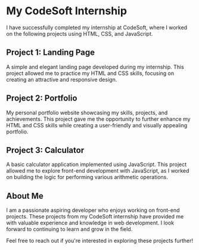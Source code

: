 # My CodeSoft Internship 

I have successfully completed my internship at CodeSoft, where I worked on the following projects using HTML, CSS, and JavaScript.

## Project 1: Landing Page

A simple and elegant landing page developed during my internship. This project allowed me to practice my HTML and CSS skills, focusing on creating an attractive and responsive design.

## Project 2: Portfolio

My personal portfolio website showcasing my skills, projects, and achievements. This project gave me the opportunity to further enhance my HTML and CSS skills while creating a user-friendly and visually appealing portfolio.

## Project 3: Calculator

A basic calculator application implemented using JavaScript. This project allowed me to explore front-end development with JavaScript, as I worked on building the logic for performing various arithmetic operations.

## About Me

I am a passionate aspiring developer who enjoys working on front-end projects. These projects from my CodeSoft internship have provided me with valuable experience and knowledge in web development. I look forward to continuing to learn and grow in the field.

Feel free to reach out if you're interested in exploring these projects further!
